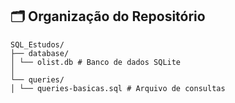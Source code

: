 ## 🗂 Organização do Repositório

```
SQL_Estudos/
├── database/
│ └── olist.db # Banco de dados SQLite
│
└── queries/
│ └── queries-basicas.sql # Arquivo de consultas
